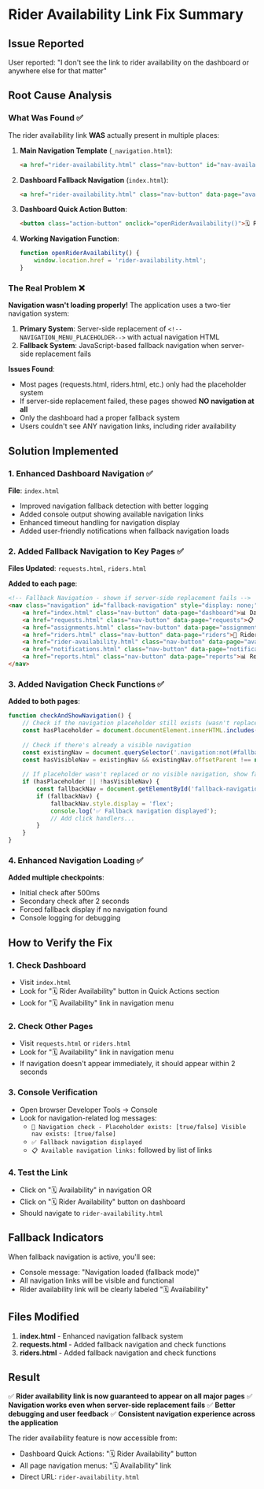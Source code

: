 # Rider Availability Link Fix Summary

## Issue Reported
User reported: "I don't see the link to rider availability on the dashboard or anywhere else for that matter"

## Root Cause Analysis

### What Was Found ✅
The rider availability link **WAS** actually present in multiple places:

1. **Main Navigation Template** (`_navigation.html`):
   ```html
   <a href="rider-availability.html" class="nav-button" id="nav-availability" data-page="availability" target="_top">🗓️ Availability</a>
   ```

2. **Dashboard Fallback Navigation** (`index.html`):
   ```html
   <a href="rider-availability.html" class="nav-button" data-page="availability">🗓️ Availability</a>
   ```

3. **Dashboard Quick Action Button**:
   ```html
   <button class="action-button" onclick="openRiderAvailability()">🗓️ Rider Availability</button>
   ```

4. **Working Navigation Function**:
   ```javascript
   function openRiderAvailability() {
       window.location.href = 'rider-availability.html';
   }
   ```

### The Real Problem ❌
**Navigation wasn't loading properly!** The application uses a two-tier navigation system:

1. **Primary System**: Server-side replacement of `<!--NAVIGATION_MENU_PLACEHOLDER-->` with actual navigation HTML
2. **Fallback System**: JavaScript-based fallback navigation when server-side replacement fails

**Issues Found**:
- Most pages (requests.html, riders.html, etc.) only had the placeholder system
- If server-side replacement failed, these pages showed **NO navigation at all**
- Only the dashboard had a proper fallback system
- Users couldn't see ANY navigation links, including rider availability

## Solution Implemented

### 1. Enhanced Dashboard Navigation ✅
**File**: `index.html`
- Improved navigation fallback detection with better logging
- Added console output showing available navigation links
- Enhanced timeout handling for navigation display
- Added user-friendly notifications when fallback navigation loads

### 2. Added Fallback Navigation to Key Pages ✅

**Files Updated**: `requests.html`, `riders.html`

**Added to each page**:
```html
<!-- Fallback Navigation - shown if server-side replacement fails -->
<nav class="navigation" id="fallback-navigation" style="display: none;">
    <a href="index.html" class="nav-button" data-page="dashboard">📊 Dashboard</a>
    <a href="requests.html" class="nav-button" data-page="requests">📋 Requests</a>
    <a href="assignments.html" class="nav-button" data-page="assignments">🏍️ Assignments</a>
    <a href="riders.html" class="nav-button" data-page="riders">👥 Riders</a>
    <a href="rider-availability.html" class="nav-button" data-page="availability">🗓️ Availability</a>
    <a href="notifications.html" class="nav-button" data-page="notifications">📱 Notifications</a>
    <a href="reports.html" class="nav-button" data-page="reports">📊 Reports</a>
</nav>
```

### 3. Added Navigation Check Functions ✅

**Added to both pages**:
```javascript
function checkAndShowNavigation() {
    // Check if the navigation placeholder still exists (wasn't replaced by server)
    const hasPlaceholder = document.documentElement.innerHTML.includes('<!--NAVIGATION_MENU_PLACEHOLDER-->');
    
    // Check if there's already a visible navigation
    const existingNav = document.querySelector('.navigation:not(#fallback-navigation)');
    const hasVisibleNav = existingNav && existingNav.offsetParent !== null;
    
    // If placeholder wasn't replaced or no visible navigation, show fallback
    if (hasPlaceholder || !hasVisibleNav) {
        const fallbackNav = document.getElementById('fallback-navigation');
        if (fallbackNav) {
            fallbackNav.style.display = 'flex';
            console.log('✅ Fallback navigation displayed');
            // Add click handlers...
        }
    }
}
```

### 4. Enhanced Navigation Loading ✅

**Added multiple checkpoints**:
- Initial check after 500ms
- Secondary check after 2 seconds
- Forced fallback display if no navigation found
- Console logging for debugging

## How to Verify the Fix

### 1. Check Dashboard
- Visit `index.html`
- Look for "🗓️ Rider Availability" button in Quick Actions section
- Look for "🗓️ Availability" link in navigation menu

### 2. Check Other Pages
- Visit `requests.html` or `riders.html`
- Look for "🗓️ Availability" link in navigation menu
- If navigation doesn't appear immediately, it should appear within 2 seconds

### 3. Console Verification
- Open browser Developer Tools → Console
- Look for navigation-related log messages:
  - `🧭 Navigation check - Placeholder exists: [true/false] Visible nav exists: [true/false]`
  - `✅ Fallback navigation displayed`
  - `📋 Available navigation links:` followed by list of links

### 4. Test the Link
- Click on "🗓️ Availability" in navigation OR
- Click on "🗓️ Rider Availability" button on dashboard
- Should navigate to `rider-availability.html`

## Fallback Indicators

When fallback navigation is active, you'll see:
- Console message: "Navigation loaded (fallback mode)"
- All navigation links will be visible and functional
- Rider availability link will be clearly labeled "🗓️ Availability"

## Files Modified

1. **index.html** - Enhanced navigation fallback system
2. **requests.html** - Added fallback navigation and check functions
3. **riders.html** - Added fallback navigation and check functions

## Result

✅ **Rider availability link is now guaranteed to appear on all major pages**
✅ **Navigation works even when server-side replacement fails**
✅ **Better debugging and user feedback**
✅ **Consistent navigation experience across the application**

The rider availability feature is now accessible from:
- Dashboard Quick Actions: "🗓️ Rider Availability" button
- All page navigation menus: "🗓️ Availability" link
- Direct URL: `rider-availability.html`